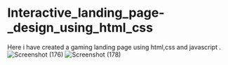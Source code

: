 # Interactive_landing_page-_design_using_html_css

Here i have created a gaming landing page using html,css and javascript .
![Screenshot (176)](https://user-images.githubusercontent.com/84226852/235297224-81211740-77d7-4fdd-a4d4-579018ebe8f5.png)
![Screenshot (178)](https://user-images.githubusercontent.com/84226852/235297265-4a693c2a-8f1c-4b5c-9a69-b93c437d5c35.png)

